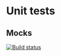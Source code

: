 # Unit tests
## Mocks

[![Build status](https://ci.appveyor.com/api/projects/status/ppevhxj2fbo9e3uu?svg=true)](https://ci.appveyor.com/project/toha62/ajs-mocks)